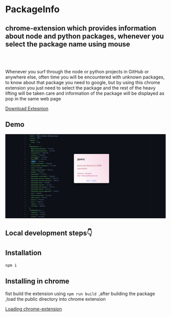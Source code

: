 # PackageInfo
## chrome-extension which provides information about node and python packages, whenever you select the package name using mouse
<br>
<br>


Whenever you surf through the node or python projects in GitHub or anywhere else, often time you will be encountered with unknown packages, to know about that package you need to google, but by using this chrome extension you just need to select the package and the rest of the heavy lifting will be taken care and information of the package will be displayed as pop in the same web page

[Download Extesnion](https://chrome.google.com/webstore/detail/packageinfo/chcfffnmjgjcpoanhglmbibbmianphjn?hl=en-GB&authuser=1)


## Demo
![PackageInfo](https://github.com/HEGADE/assets/blob/main/pc.jpg)

## Local development steps👇

## Installation

```js
npm i
```
## Installing in chrome
fist build the extension using ``npm run build ``,after building the
package ,load the public directory into chrome extension

[Loading chrome-extension](https://www.cnet.com/tech/services-and-software/how-to-install-chrome-extensions-manually/)
